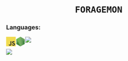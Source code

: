 <h1 align="center"><code>FORAGEMON</code></h1>

### Languages:
<img align="left" alt="JavaScript" width="26px" src="https://raw.githubusercontent.com/github/explore/80688e429a7d4ef2fca1e82350fe8e3517d3494d/topics/javascript/javascript.png" />
<img align="left" alt="Node.js" width="26px" src="https://raw.githubusercontent.com/github/explore/80688e429a7d4ef2fca1e82350fe8e3517d3494d/topics/nodejs/nodejs.png" />



![](https://github-readme-stats.vercel.app/api?username=foragemon)


![](https://github-readme-stats.vercel.app/api/top-langs/?username=foragemon)

